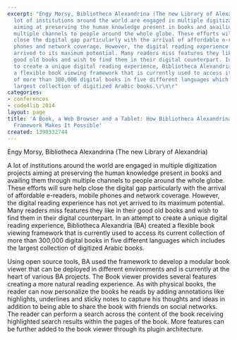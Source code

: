 ```yaml
---
excerpt: "Engy Morsy, Bibliotheca Alexandrina (The new Library of Alexandria)\r\n\r\nA
  lot of institutions around the world are engaged in multiple digitization projects
  aiming at preserving the human knowledge present in books and availing them through
  multiple channels to people around the whole globe. These efforts will sure help
  close the digital gap particularly with the arrival of affordable e-readers, mobile
  phones and network coverage. However, the digital reading experience has not yet
  arrived to its maximum potential. Many readers miss features they like in their
  good old books and wish to find them in their digital counterpart. In an attempt
  to create a unique digital reading experience, Bibliotheca Alexandria (BA) created
  a flexible book viewing framework that is currently used to access its current collection
  of more than 300,000 digital books in five different languages which includes the
  largest collection of digitized Arabic books.\r\n\r"
categories:
- conferences
- code4lib 2014
layout: page
title: 'A Book, a Web Browser and a Tablet: How Bibliotheca Alexandrina''s Book Viewer
  Framework Makes It Possible'
created: 1390332744
---
```

Engy Morsy, Bibliotheca Alexandrina (The new Library of Alexandria)

A lot of institutions around the world are engaged in multiple digitization projects aiming at preserving the human knowledge present in books and availing them through multiple channels to people around the whole globe. These efforts will sure help close the digital gap particularly with the arrival of affordable e-readers, mobile phones and network coverage. However, the digital reading experience has not yet arrived to its maximum potential. Many readers miss features they like in their good old books and wish to find them in their digital counterpart. In an attempt to create a unique digital reading experience, Bibliotheca Alexandria (BA) created a flexible book viewing framework that is currently used to access its current collection of more than 300,000 digital books in five different languages which includes the largest collection of digitized Arabic books.

Using open source tools, BA used the framework to develop a modular book viewer that can be deployed in different environments and is currently at the heart of various BA projects. The Book viewer provides several features creating a more natural reading experience. As with physical books, the reader can now personalize the books he reads by adding annotations like highlights, underlines and sticky notes to capture his thoughts and ideas in addition to being able to share the book with friends on social networks. The reader can perform a search across the content of the book receiving highlighted search results within the pages of the book. More features can be further added to the book viewer through its plugin architecture.
